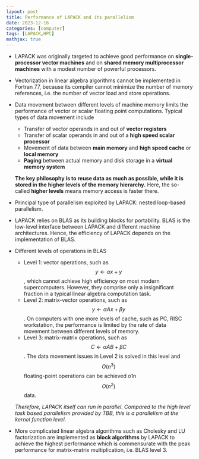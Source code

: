 ```yaml
---
layout: post
title: Performance of LAPACK and its parallelism
date: 2023-12-16
categories: [computer]
tags: [LAPACK,HPC]
mathjax: true
---
```


-   LAPACK was originally targeted to achieve good performance on **single-processor vector machines** and on **shared memory multiprocessor machines** with a modest number of powerful processors.
-   Vectorization in linear algebra algorithms cannot be implemented in Fortran 77, because its compiler cannot minimize the number of memory references, i.e. the number of vector load and store operations.
-   Data movement between different levels of machine memory limits the performance of vector or scalar floating point computations. Typical types of data movement include
    
    -   Transfer of vector operands in and out of **vector registers**
    -   Transfer of scalar operands in and out of a **high speed scalar processor**
    -   Movement of data between **main memory** and **high speed cache** or **local memory**
    -   **Paging** between actual memory and disk storage in a **virtual memory system**
    
    **The key philosophy is to reuse data as much as possible, while it is stored in the higher levels of the memory hierarchy.** Here, the so-called **higher levels** means memory access is faster there.
-   Principal type of parallelism exploited by LAPACK: nested loop-based parallelism.
-   LAPACK relies on BLAS as its building blocks for portability. BLAS is the low-level interface between LAPACK and different machine architectures. Hence, the efficiency of LAPACK depends on the implementation of BLAS.
-   Different levels of operations in BLAS
    
    -   Level 1: vector operations, such as $$y \leftarrow \alpha x + y$$, which cannot achieve high efficiency on most modern supercomputers. However, they comprise only a insignificant fraction in a typical linear algebra computation task.
    -   Level 2: matrix-vector operations, such as $$y \leftarrow \alpha Ax + \beta y$$. On computers with one more levels of cache, such as PC, RISC workstation, the performance is limited by the rate of data movement between different levels of memory.
    -   Level 3: matrix-matrix operations, such as $$C \leftarrow \alpha AB + \beta C$$. The data movement issues in Level 2 is solved in this level and $$O(n^3)$$ floating-point operations can be achieved o1n $$O(n^2)$$ data.
    
    *Therefore, LAPACK itself can run in parallel. Compared to the high level task based parallelism provided by TBB, this is a parallelism at the kernel function level.*
-   More complicated linear algebra algorithms such as Cholesky and LU factorization are implemented as **block algorithms** by LAPACK to achieve the highest performance which is commensurate with the peak performance for matrix-matrix multiplication, i.e. BLAS level 3.
